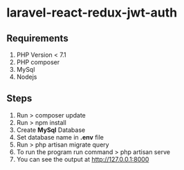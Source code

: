 # laravel-react-redux-jwt-auth

## Requirements
1. PHP Version < 7.1
2. PHP composer
3. MySql
4. Nodejs

## Steps
1. Run > composer update
2. Run > npm install   
3. Create **MySql** Database
4. Set database name in **.env** file
5. Run > php artisan migrate query
6. To run the program run command > php artisan serve
7. You can see the output at http://127.0.0.1:8000